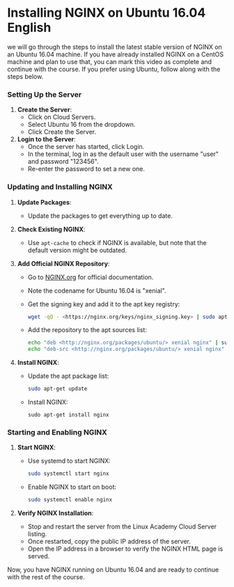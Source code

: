 # Installing NGINX on Ubuntu 16.04 English

we will go through the steps to install the latest stable version of NGINX on an Ubuntu 16.04 machine. If you have already installed NGINX on a CentOS machine and plan to use that, you can mark this video as complete and continue with the course. If you prefer using Ubuntu, follow along with the steps below.

### Setting Up the Server

1. **Create the Server**:
    - Click on Cloud Servers.
    - Select Ubuntu 16 from the dropdown.
    - Click Create the Server.
2. **Login to the Server**:
    - Once the server has started, click Login.
    - In the terminal, log in as the default user with the username "user" and password "123456".
    - Re-enter the password to set a new one.

### Updating and Installing NGINX

1. **Update Packages**:
    - Update the packages to get everything up to date.
2. **Check Existing NGINX**:
    - Use `apt-cache` to check if NGINX is available, but note that the default version might be outdated.
3. **Add Official NGINX Repository**:
    - Go to [NGINX.org](http://nginx.org/) for official documentation.
    - Note the codename for Ubuntu 16.04 is "xenial".
    - Get the signing key and add it to the apt key registry:
        
        ```bash
        wget -qO - <https://nginx.org/keys/nginx_signing.key> | sudo apt-key add -
        ```
        
    - Add the repository to the apt sources list:
        
        ```bash
        echo "deb <http://nginx.org/packages/ubuntu/> xenial nginx" | sudo tee /etc/apt/sources.list.d/nginx.list
        echo "deb-src <http://nginx.org/packages/ubuntu/> xenial nginx" | sudo tee -a /etc/apt/sources.list.d/nginx.list
        ```
        
4. **Install NGINX**:
    - Update the apt package list:
        
        ```bash
        sudo apt-get update
        ```
        
    - Install NGINX:
        
        ```
        sudo apt-get install nginx
        
        ```
        

### Starting and Enabling NGINX

1. **Start NGINX**:
    - Use systemd to start NGINX:
        
        ```bash
        sudo systemctl start nginx
        ```
        
    - Enable NGINX to start on boot:
        
        ```bash
        sudo systemctl enable nginx
        ```
        
2. **Verify NGINX Installation**:
    - Stop and restart the server from the Linux Academy Cloud Server listing.
    - Once restarted, copy the public IP address of the server.
    - Open the IP address in a browser to verify the NGINX HTML page is served.

Now, you have NGINX running on Ubuntu 16.04 and are ready to continue with the rest of the course.